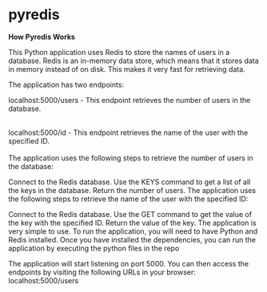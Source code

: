 # pyredis

<b>How Pyredis Works</b>

This Python application uses Redis to store the names of users in a database. Redis is an in-memory data store, which means that it stores data in memory instead of on disk. This makes it very fast for retrieving data.

The application has two endpoints:

localhost:5000/users - This endpoint retrieves the number of users in the database.
<br></br>

localhost:5000/id - This endpoint retrieves the name of the user with the specified ID.
<br></br>
The application uses the following steps to retrieve the number of users in the database:

Connect to the Redis database.
Use the KEYS command to get a list of all the keys in the database.
Return the number of users.
The application uses the following steps to retrieve the name of the user with the specified ID:

Connect to the Redis database.
Use the GET command to get the value of the key with the specified ID.
Return the value of the key.
The application is very simple to use. To run the application, you will need to have Python and Redis installed. Once you have installed the dependencies, you can run the application by executing the python files in the repo
<br>

The application will start listening on port 5000. You can then access the endpoints by visiting the following URLs in your browser:
<br>
localhost:5000/users
<br>



